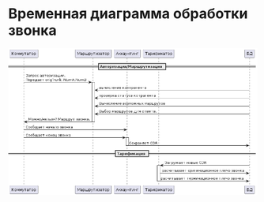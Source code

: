 # Временная диаграмма обработки звонка

![Временная диаграма обработки звонка](../out/docs/diagrams/calls/calls.png "Временная диаграма обработки звонка")
